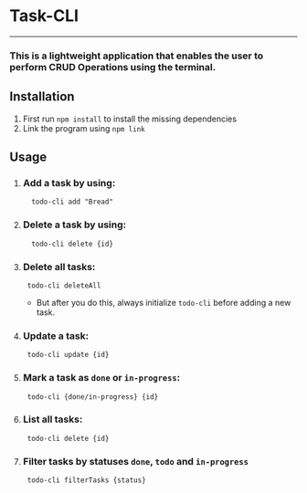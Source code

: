 # Task-CLI
_______________________________________________________________
### This is a lightweight application that enables the user to perform CRUD Operations using the terminal.

## Installation

1. First run `npm install` to install the missing dependencies
2. Link the program using `npm link`

## Usage

1. ### Add a task by using: 
   ```
     todo-cli add "Bread"
   ```
2. ### Delete a task by using: 
    ```
      todo-cli delete {id}
    ```
3. ### Delete all tasks:
     ```
      todo-cli deleteAll
    ```
   - But after you do this, always initialize `todo-cli` before adding a new task.


4. ### Update a task:
     ```
      todo-cli update {id}
    ```

5. ### Mark a task as `done` or `in-progress`:
     ```
      todo-cli {done/in-progress} {id}
    ```
6. ### List all tasks:
     ```
      todo-cli delete {id}
    ```
   
7.  ### Filter tasks by statuses `done`, `todo` and `in-progress`
     ```
      todo-cli filterTasks {status}
    ```
    
